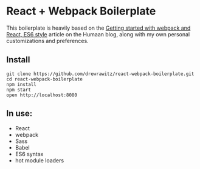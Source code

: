 # React + Webpack Boilerplate
This boilerplate is heavily based on the [Getting started with webpack and React, ES6 style](http://humaan.com/getting-started-with-webpack-and-react-es6-style/) article on the Humaan blog, along with my own personal customizations and preferences.

## Install
```
git clone https://github.com/drewrawitz/react-webpack-boilerplate.git
cd react-webpack-boilerplate
npm install
npm start
open http://localhost:8080
```

## In use:
- React
- webpack
- Sass
- Babel
- ES6 syntax
- hot module loaders
